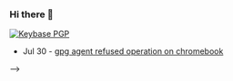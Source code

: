 ### Hi there 👋

[![Keybase PGP](https://img.shields.io/keybase/pgp/izzqz?color=black)](https://keybase.io/izzqz/pgp_keys.asc)

<!-- ### 🗒️ My Latest Posts
<!-- feed start -->
- Jul 30 - [gpg agent refused operation on chromebook](https://izzqz.me/gpg-agent-refused-operation-on-chromebook/)
<!-- feed end -->
 -->
